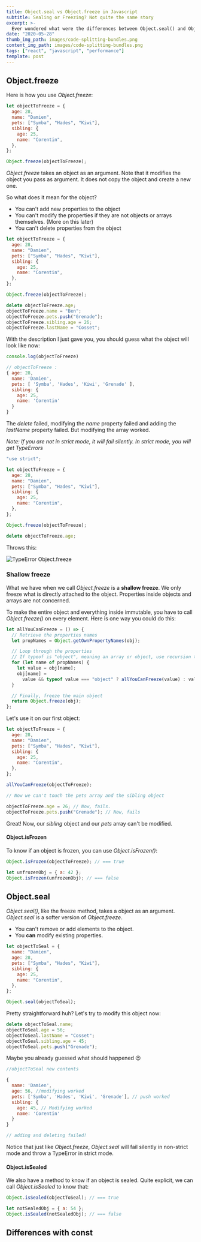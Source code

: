 ```yaml
---
title: Object.seal vs Object.freeze in Javascript
subtitle: Sealing or Freezing? Not quite the same story
excerpt: >-
  Ever wondered what were the differences between Object.seal() and Object.freeze() in Javascript? This article is for you!
date: "2020-05-28"
thumb_img_path: images/code-splitting-bundles.png
content_img_path: images/code-splitting-bundles.png
tags: ["react", "javascript", "performance"]
template: post
---
```


## Object.freeze

Here is how you use _Object.freeze_:

```javascript
let objectToFreeze = {
  age: 28,
  name: "Damien",
  pets: ["Symba", "Hades", "Kiwi"],
  sibling: {
    age: 25,
    name: "Corentin",
  },
};

Object.freeze(objectToFreeze);
```

_Object.freeze_ takes an object as an argument. Note that it modifies the object you pass as argument. It does not copy the object and create a new one.

So what does it mean for the object?

- You can't add new properties to the object
- You can't modify the properties if they are not objects or arrays themselves. (More on this later)
- You can't delete properties from the object

```javascript
let objectToFreeze = {
  age: 28,
  name: "Damien",
  pets: ["Symba", "Hades", "Kiwi"],
  sibling: {
    age: 25,
    name: "Corentin",
  },
};

Object.freeze(objectToFreeze);

delete objectToFreeze.age;
objectToFreeze.name = "Ben";
objectToFreeze.pets.push("Grenade");
objectToFreeze.sibling.age = 26;
objectToFreeze.lastName = "Cosset";
```

With the description I just gave you, you should guess what the object will look like now:

```javascript
console.log(objectToFreeze)

// objectToFreeze :
{ age: 28,
  name: 'Damien',
  pets: [ 'Symba', 'Hades', 'Kiwi', 'Grenade' ],
  sibling: {
    age: 25,
    name: 'Corentin'
  }
}
```

The _delete_ failed, modifying the _name_ property failed and adding the _lastName_ property failed. But modifying the array worked.

_Note: If you are not in strict mode, it will fail silently. In strict mode, you will get TypeErrors_

```javascript
"use strict";

let objectToFreeze = {
  age: 28,
  name: "Damien",
  pets: ["Symba", "Hades", "Kiwi"],
  sibling: {
    age: 25,
    name: "Corentin",
  },
};

Object.freeze(objectToFreeze);

delete objectToFreeze.age;
```

Throws this:

![TypeError Object.freeze](./images/error-use-strict-freeze.png)

### Shallow freeze

What we have when we call _Object.freeze_ is a **shallow freeze**. We only freeze what is directly attached to the object. Properties inside objects and arrays are not concerned.

To make the entire object and everything inside immutable, you have to call _Object.freeze()_ on every element. Here is one way you could do this:

```javascript
let allYouCanFreeze = () => {
  // Retrieve the properties names
  let propNames = Object.getOwnPropertyNames(obj);

  // Loop through the properties
  // If typeof is "object", meaning an array or object, use recursion to freeze its contents.
  for (let name of propNames) {
    let value = obj[name];
    obj[name] =
      value && typeof value === "object" ? allYouCanFreeze(value) : value;
  }

  // Finally, freeze the main object
  return Object.freeze(obj);
};
```

Let's use it on our first object:

```javascript
let objectToFreeze = {
  age: 28,
  name: "Damien",
  pets: ["Symba", "Hades", "Kiwi"],
  sibling: {
    age: 25,
    name: "Corentin",
  },
};

allYouCanFreeze(objectToFreeze);

// Now we can't touch the pets array and the sibling object

objectToFreeze.age = 26; // Now, fails.
objectToFreeze.pets.push("Grenade"); // Now, fails
```

Great! Now, our _sibling_ object and our _pets_ array can't be modified.

#### Object.isFrozen

To know if an object is frozen, you can use _Object.isFrozen()_:

```javascript
Object.isFrozen(objectToFreeze); // === true

let unfrozenObj = { a: 42 };
Object.isFrozen(unfrozenObj); // === false
```

## Object.seal

_Object.seal()_, like the freeze method, takes a object as an argument. _Object.seal_ is a softer version of _Object.freeze_.

- You can't remove or add elements to the object.
- You **can** modify existing properties.

```javascript
let objectToSeal = {
  name: "Damien",
  age: 28,
  pets: ["Symba", "Hades", "Kiwi"],
  sibling: {
    age: 25,
    name: "Corentin",
  },
};

Object.seal(objectToSeal);
```

Pretty straightforward huh? Let's try to modify this object now:

```javascript
delete objectToSeal.name;
objectToSeal.age = 56;
objectToSeal.lastName = "Cosset";
objectToSeal.sibling.age = 45;
objectToSeal.pets.push("Grenade");
```

Maybe you already guessed what should happened :wink:

```javascript
//objectToSeal new contents

{
  name: 'Damien',
  age: 56, //modifying worked
  pets: ['Symba', 'Hades', 'Kiwi', 'Grenade'], // push worked
  sibling: {
    age: 45, // Modifying worked
    name: 'Corentin'
  }
}

// adding and deleting failed!
```

Notice that just like _Object.freeze_, _Object.seal_ will fail silently in non-strict mode and throw a TypeError in strict mode.

#### Object.isSealed

We also have a method to know if an object is sealed. Quite explicit, we can call _Object.isSealed_ to know that:

```javascript
Object.isSealed(objectToSeal); // === true

let notSealedObj = { a: 54 };
Object.isSealed(notSealedObj); // === false
```

## Differences with const
